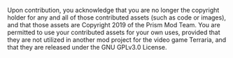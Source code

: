 Upon contribution, you acknowledge that you are no longer the copyright holder for any and all of those contributed assets (such as code or images), and that those assets are Copyright 2019 of the Prism Mod Team. You are permitted to use your contributed assets for your own uses, provided that they are not utilized in another mod project for the video game Terraria, and that they are released under the GNU GPLv3.0 License.
